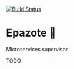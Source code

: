 [![Build Status](https://drone.io/github.com/nbari/epazote/status.png)](https://drone.io/github.com/nbari/epazote/latest)

# Epazote 🌿
Microservices  supervisor

TODO
